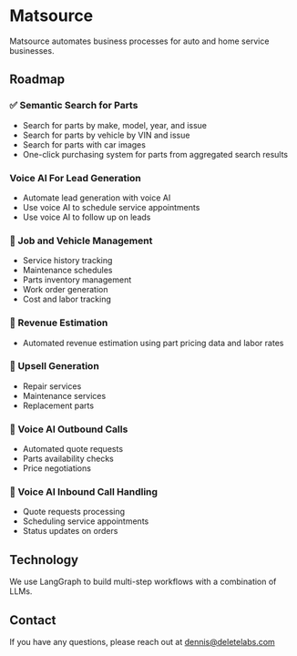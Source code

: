 # Matsource

Matsource automates business processes for auto and home service businesses.

## Roadmap

### ✅ Semantic Search for Parts
- Search for parts by make, model, year, and issue
- Search for parts by vehicle by VIN and issue  
- Search for parts with car images
- One-click purchasing system for parts from aggregated search results


### Voice AI For Lead Generation
- Automate lead generation with voice AI
- Use voice AI to schedule service appointments
- Use voice AI to follow up on leads

### 🔲 Job and Vehicle Management
- Service history tracking
- Maintenance schedules
- Parts inventory management
- Work order generation
- Cost and labor tracking

### 🔲 Revenue Estimation
- Automated revenue estimation using part pricing data and labor rates

### 🔲 Upsell Generation
- Repair services
- Maintenance services  
- Replacement parts

### 🔲 Voice AI Outbound Calls
- Automated quote requests
- Parts availability checks
- Price negotiations

### 🔲 Voice AI Inbound Call Handling  
- Quote requests processing
- Scheduling service appointments
- Status updates on orders

## Technology

We use LangGraph to build multi-step workflows with a combination of LLMs.

## Contact

If you have any questions, please reach out at dennis@deletelabs.com
